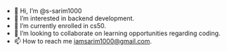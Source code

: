 - 👋 Hi, I’m @s-sarim1000
- 👀 I’m interested in backend development.
- 🌱 I’m currently enrolled in cs50.
- 💞️ I’m looking to collaborate on learning opportunities regarding coding.
- 📫 How to reach me iamsarim1000@gmail.com.


